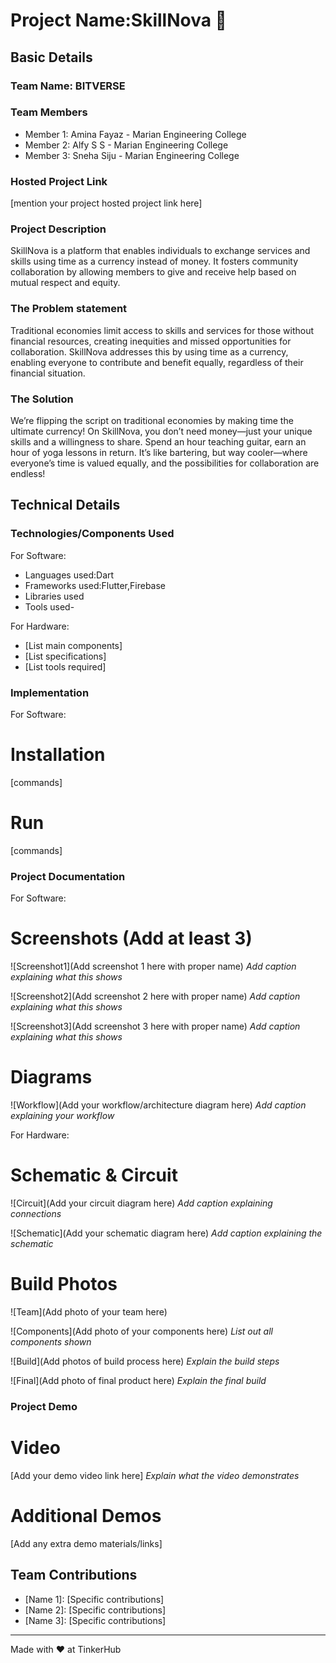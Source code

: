 # Project Name:SkillNova 🎯


## Basic Details
### Team Name: BITVERSE


### Team Members
- Member 1: Amina Fayaz - Marian Engineering College
- Member 2: Alfy S S -  Marian Engineering College
- Member 3: Sneha Siju -  Marian Engineering College

### Hosted Project Link
[mention your project hosted project link here]

### Project Description
SkillNova is a platform that enables individuals to exchange services and skills using time as a currency instead of money.
It fosters community collaboration by allowing members to give and receive help based on mutual respect and equity.

### The Problem statement
Traditional economies limit access to skills and services for those without financial resources, creating inequities and missed opportunities for collaboration.
SkillNova addresses this by using time as a currency, enabling everyone to contribute and benefit equally, regardless of their financial situation.

### The Solution
We’re flipping the script on traditional economies by making time the ultimate currency! 
On SkillNova, you don’t need money—just your unique skills and a willingness to share.
Spend an hour teaching guitar, earn an hour of yoga lessons in return.
It’s like bartering, but way cooler—where everyone’s time is valued equally, and the possibilities for collaboration are endless!

## Technical Details
### Technologies/Components Used
For Software:
- Languages used:Dart
- Frameworks used:Flutter,Firebase
- Libraries used
- Tools used-

For Hardware:
- [List main components]
- [List specifications]
- [List tools required]

### Implementation
For Software:
# Installation
[commands]

# Run
[commands]

### Project Documentation
For Software:

# Screenshots (Add at least 3)
![Screenshot1](Add screenshot 1 here with proper name)
*Add caption explaining what this shows*

![Screenshot2](Add screenshot 2 here with proper name)
*Add caption explaining what this shows*

![Screenshot3](Add screenshot 3 here with proper name)
*Add caption explaining what this shows*

# Diagrams
![Workflow](Add your workflow/architecture diagram here)
*Add caption explaining your workflow*

For Hardware:

# Schematic & Circuit
![Circuit](Add your circuit diagram here)
*Add caption explaining connections*

![Schematic](Add your schematic diagram here)
*Add caption explaining the schematic*

# Build Photos
![Team](Add photo of your team here)


![Components](Add photo of your components here)
*List out all components shown*

![Build](Add photos of build process here)
*Explain the build steps*

![Final](Add photo of final product here)
*Explain the final build*

### Project Demo
# Video
[Add your demo video link here]
*Explain what the video demonstrates*

# Additional Demos
[Add any extra demo materials/links]

## Team Contributions
- [Name 1]: [Specific contributions]
- [Name 2]: [Specific contributions]
- [Name 3]: [Specific contributions]

---
Made with ❤️ at TinkerHub
